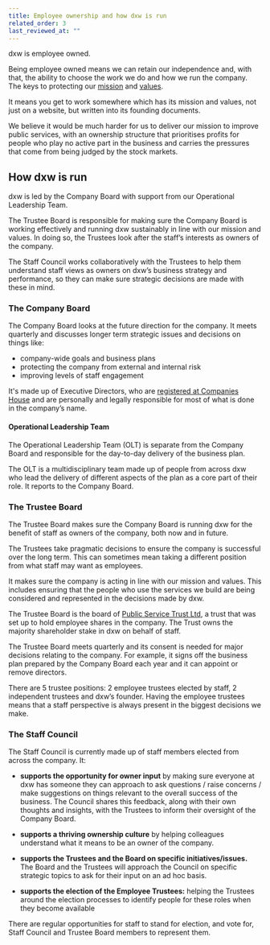 ```yaml
---
title: Employee ownership and how dxw is run
related_order: 3
last_reviewed_at: ""
---
```

dxw is employee owned.

Being employee owned means we can retain our independence and, with that, the ability to choose the work we do and how we run the company. The keys to protecting our [mission](/about-us/our-mission-values-and-principles/#our-mission) and [values](/about-us/our-mission-values-and-principles/#our-values).

It means you get to work somewhere which has its mission and values, not just on a website, but written into its founding documents.

We believe it would be much harder for us to deliver our mission to improve public services, with an ownership structure that prioritises profits for people who play no active part in the business and carries the pressures that come from being judged by the stock markets.

## How dxw is run

dxw is led by the Company Board with support from our Operational Leadership Team.

The Trustee Board is responsible for making sure the Company Board is working effectively and running dxw sustainably in line with our mission and values. In doing so, the Trustees look after the staff’s interests as owners of the company.

The Staff Council works collaboratively with the Trustees to help them understand staff views as owners on dxw’s business strategy and performance, so they can make sure strategic decisions are made with these in mind.

### The Company Board

The Company Board looks at the future direction for the company. It meets quarterly and discusses longer term strategic issues and decisions on things like:

* company-wide goals and business plans
* protecting the company from external and internal risk
* improving levels of staff engagement

It's made up of Executive Directors, who are [registered at Companies House](https://find-and-update.company-information.service.gov.uk/company/06617101/officers) and are personally and legally responsible for most of what is done in the company’s name.

#### Operational Leadership Team

The Operational Leadership Team (OLT) is separate from the Company Board and responsible for the day-to-day delivery of the business plan.

The OLT is a multidisciplinary team made up of people from across dxw who lead the delivery of different aspects of the plan as a core part of their role. It reports to the Company Board.

### The Trustee Board

The Trustee Board makes sure the Company Board is running dxw for the benefit of staff as owners of the company, both now and in future.

The Trustees take pragmatic decisions to ensure the company is successful over the long term. This can sometimes mean taking a different position from what staff may want as employees.

It makes sure the company is acting in line with our mission and values. This includes ensuring that the people who use the services we build are being considered and represented in the decisions made by dxw.

The Trustee Board is the board of [Public Service Trust Ltd](https://find-and-update.company-information.service.gov.uk/company/13637013), a trust that was set up to hold employee shares in the company. The Trust owns the majority shareholder stake in dxw on behalf of staff.

The Trustee Board meets quarterly and its consent is needed for major decisions relating to the company. For example, it signs off the business plan prepared by the Company Board each year and it can appoint or remove directors.

There are 5 trustee positions: 2 employee trustees elected by staff, 2 independent trustees and dxw’s founder. Having the employee trustees means that a staff perspective is always present in the biggest decisions we make.

### The Staff Council

The Staff Council is currently made up of staff members elected from across the company.  It:

* **supports the opportunity for owner input** by making sure everyone at dxw has someone they can approach to ask questions / raise concerns / make suggestions on things relevant to the overall success of the business. The Council shares this feedback, along with their own thoughts and insights, with the Trustees to inform their oversight of the Company Board.

* **supports a thriving ownership culture** by helping colleagues understand what it means to be an owner of the company.

* **supports the Trustees and the Board on specific initiatives/issues.** The Board and the Trustees will approach the Council on specific strategic topics to ask for their input on an ad hoc basis.

* **supports the election of the Employee Trustees:** helping the Trustees around the election processes to identify people for these roles when they become available

There are regular opportunities for staff to stand for election, and vote for, Staff Council and Trustee Board members to represent them.
